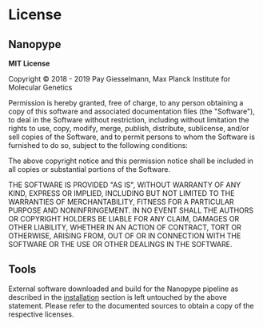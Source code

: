 # License

## Nanopype

**MIT License**

Copyright &copy; 2018 - 2019 Pay Giesselmann, Max Planck Institute for Molecular Genetics

Permission is hereby granted, free of charge, to any person obtaining a copy
of this software and associated documentation files (the "Software"), to deal
in the Software without restriction, including without limitation the rights
to use, copy, modify, merge, publish, distribute, sublicense, and/or sell
copies of the Software, and to permit persons to whom the Software is
furnished to do so, subject to the following conditions:

The above copyright notice and this permission notice shall be included in all
copies or substantial portions of the Software.

THE SOFTWARE IS PROVIDED "AS IS", WITHOUT WARRANTY OF ANY KIND, EXPRESS OR
IMPLIED, INCLUDING BUT NOT LIMITED TO THE WARRANTIES OF MERCHANTABILITY,
FITNESS FOR A PARTICULAR PURPOSE AND NONINFRINGEMENT. IN NO EVENT SHALL THE
AUTHORS OR COPYRIGHT HOLDERS BE LIABLE FOR ANY CLAIM, DAMAGES OR OTHER
LIABILITY, WHETHER IN AN ACTION OF CONTRACT, TORT OR OTHERWISE, ARISING FROM,
OUT OF OR IN CONNECTION WITH THE SOFTWARE OR THE USE OR OTHER DEALINGS IN THE
SOFTWARE.


## Tools

External software downloaded and build for the Nanopype pipeline as described in the
[installation](installation/prerequisites.md) section is left untouched by the above statement.
Please refer to the documented sources to obtain a copy of the respective
licenses.
